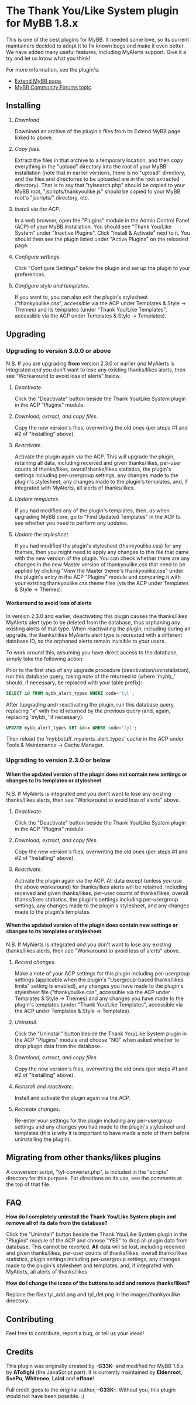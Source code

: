 # The Thank You/Like System plugin for MyBB 1.8.x

This is one of the best plugins for MyBB. It needed some love, so its current maintainers decided to adopt it to fix known bugs and make it even better. We have added many useful features, including MyAlerts support. Give it a try and let us know what you think!

For more information, see the plugin's:

- [Extend MyBB page](http://community.mybb.com/mods.php?action=view&pid=360).
- [MyBB Community Forums topic](http://community.mybb.com/thread-169382.html).

## Installing

1. *Download*.

   Download an archive of the plugin's files from its Extend MyBB page linked to above.

2. *Copy files*.

   Extract the files in that archive to a temporary location, and then copy everything in the "upload" directory into the root of your MyBB installation (note that in earlier versions, there is no "upload" directory, and the files and directories to be uploaded are in the root extracted directory). That is to say that "tylsearch.php" should be copied to your MyBB root, "jscripts/thankyoulike.js" should be copied to your MyBB root's "jscripts/" directory, etc.

3. *Install via the ACP*.

   In a web browser, open the "Plugins" module in the Admin Control Panel (ACP) of your MyBB installation. You should see "Thank You/Like System" under "Inactive Plugins". Click "Install & Activate" next to it. You should then see the plugin listed under "Active Plugins" on the reloaded page.

4. *Configure settings*.

   Click "Configure Settings" below the plugin and set up the plugin to your preferences.

5. *Configure style and templates*.

   If you want to, you can also edit the plugin's stylesheet ("thankyoulike.css", accessible via the ACP under Templates & Style -> Themes) and its templates (under "Thank You/Like Templates", accessible via the ACP under Templates & Style -> Templates).

## Upgrading

### Upgrading to version 3.0.0 or above

N.B. If you are upgrading **from** version 2.3.0 or earlier *and* MyAlerts is integrated *and* you don't want to lose any existing thanks/likes alerts, then see "Workaround to avoid loss of alerts" below.

1. *Deactivate*.

   Click the "Deactivate" button beside the Thank You/Like System plugin in the ACP "Plugins" module.

2. *Download, extract, and copy files*.

   Copy the new version's files, overwriting the old ones (per steps #1 and #2 of "Installing" above).

3. *Reactivate*.

   Activate the plugin again via the ACP. This will upgrade the plugin, retaining all data, including received and given thanks/likes, per-user counts of thanks/likes, overall thanks/likes statistics, the plugin's settings including per-usergroup settings, any changes made to the plugin's stylesheet, any changes made to the plugin's templates, and, if integrated with MyAlerts, all alerts of thanks/likes.

4. *Update templates*.

   If you had modified any of the plugin's templates, then, as when upgrading MyBB core, go to "Find Updated Templates" in the ACP to see whether you need to perform any updates.

5. *Update the stylesheet*.

   If you had modified the plugin's stylesheet (thankyoulike.css) for any themes, then you might need to apply any changes to this file that came with the new version of the plugin. You can check whether there are any changes in the new Master version of thankyoulike.css that need to be applied by clicking "View the Master theme's thankyoulike.css" under the plugin's entry in the ACP "Plugins" module and comparing it with your existing thankyoulike.css theme files (via the ACP under Templates & Style -> Themes).

#### Workaround to avoid loss of alerts

In version 2.3.0 and earlier, deactivating this plugin causes the thanks/likes MyAlerts alert type to be deleted from the database, thus orphaning any existing alerts of that type. When reactivating the plugin, including during an upgrade, the thanks/likes MyAlerts alert type is recreated with a different database ID, so the orphaned alerts remain invisible to your users.

To work around this, assuming you have direct access to the database, simply take the following action:

Prior to the first step of any upgrade procedure (deactivation/uninstallation), run this database query, taking note of the returned id (where 'mybb_' should, if necessary, be replaced with your table prefix):

```sql
SELECT id FROM mybb_alert_types WHERE code='tyl';
```

After (upgrading and) reactivating the plugin, run this database query, replacing "x" with the id returned by the previous query (and, again, replacing 'mybb_' if necessary):

```sql
UPDATE mybb_alert_types SET id=x WHERE code='tyl';
```

Then reload the 'mybbstuff_myalerts_alert_types' cache in the ACP under Tools & Maintenance -> Cache Manager.

### Upgrading to version 2.3.0 or below

#### When the updated version of the plugin does not contain new settings or changes to its templates or stylesheet

N.B. If MyAlerts is integrated *and* you don't want to lose any existing thanks/likes alerts, then see "Workaround to avoid loss of alerts" above.

1. *Deactivate*.

   Click the "Deactivate" button beside the Thank You/Like System plugin in the ACP "Plugins" module.

2. *Download, extract, and copy files*.

   Copy the new version's files, overwriting the old ones (per steps #1 and #2 of "Installing" above).

3. *Reactivate*.

   Activate the plugin again via the ACP. All data except (unless you use the above workaround) for thanks/likes alerts will be retained, including received and given thanks/likes, per-user counts of thanks/likes, overall thanks/likes statistics, the plugin's settings including per-usergroup settings, any changes made to the plugin's stylesheet, and any changes made to the plugin's templates.

#### When the updated version of the plugin **does** contain new settings or changes to its templates or stylesheet

N.B. If MyAlerts is integrated *and* you don't want to lose any existing thanks/likes alerts, then see "Workaround to avoid loss of alerts" above.

1. *Record changes*.

   Make a note of your ACP settings for this plugin including per-usergroup settings (applicable when the plugin's "Usergroup-based thanks/likes limits" setting is enabled), any changes you have made to the plugin's stylesheet file ("thankyoulike.css", accessible via the ACP under Templates & Style -> Themes) and any changes you have made to the plugin's templates (under "Thank You/Like Templates", accessible via the ACP under Templates & Style -> Templates).

2. *Uninstall*.

   Click the "Uninstall" button beside the Thank You/Like System plugin in the ACP "Plugins" module and choose "NO" when asked whether to drop plugin data from the database.

3. *Download, extract, and copy files*.

   Copy the new version's files, overwriting the old ones (per steps #1 and #2 of "Installing" above).

4. *Reinstall and reactivate*.

   Install and activate the plugin again via the ACP.

5. *Recreate changes*.

   Re-enter your settings for the plugin including any per-usergroup settings and any changes you had made to the plugin's stylesheet and templates (this is why it is important to have made a note of them before uninstalling the plugin).

## Migrating from other thanks/likes plugins

A conversion script, "tyl-converter.php", is included in the "scripts" directory for this purpose. For directions on its use, see the comments at the top of that file.

## FAQ

**How do I completely uninstall the Thank You/Like System plugin and remove all of its data from the database?**

Click the "Uninstall" button beside the Thank You/Like System plugin in the "Plugins" module of the ACP and choose "YES" to drop all plugin data from database. This cannot be reverted. **All** data will be lost, including received and given thanks/likes, per-user counts of thanks/likes, overall thanks/likes statistics, plugin settings including per-usergroup settings, any changes made to the plugin's stylesheet and templates, and, if integrated with MyAlerts, all alerts of thanks/likes.

**How do I change the icons of the buttons to add and remove thanks/likes?**

Replace the files tyl_add.png and tyl_del.png in the images/thankyoulike directory.

## Contributing

Feel free to contribute, report a bug, or tell us your ideas!

## Credits

This plugin was originally created by **-G33K-** and modified for MyBB 1.8.x by **ATofighi** (the JavaScript part). It is currently maintained by **Eldenroot**, **SvePu**, **Whiteneo**, **Laird** and **effone**!

Full credit goes to the original author, **-G33K-**. Without you, this plugin would not have been possible. :)
